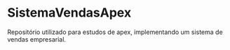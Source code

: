 # SistemaVendasApex
Repositório utilizado para estudos de apex, implementando um sistema de vendas empresarial.
